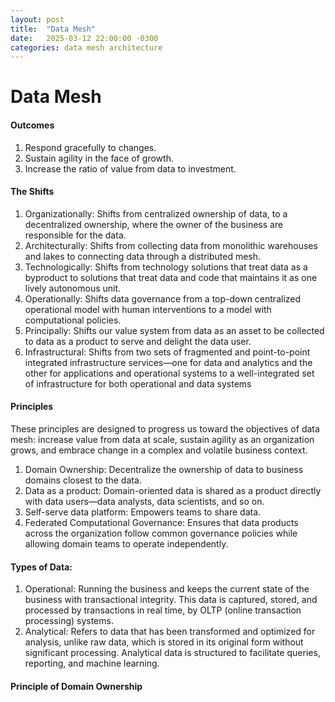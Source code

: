 ```yaml
---
layout: post
title:  "Data Mesh"
date:   2025-03-12 22:00:00 -0300
categories: data mesh architecture
---
```


# Data Mesh 

#### Outcomes
1. Respond gracefully to changes.
1. Sustain agility in the face of growth.
1. Increase the ratio of value from data to investment.

#### The Shifts
1. Organizationally: Shifts from centralized ownership of data, to a decentralized ownership, where the owner of the business are responsible for the data.
1. Architecturally: Shifts from collecting data from monolithic warehouses and lakes to connecting data through a distributed mesh.
1. Technologically: Shifts from technology solutions that treat data as a byproduct to solutions that treat data and code that maintains it as one lively autonomous unit.
1. Operationally: Shifts data governance from a top-down centralized operational model with human interventions to a model with computational policies.
1. Principally: Shifts our value system from data as an asset to be collected to data as a product to serve and delight the data user.
1. Infrastructural: Shifts from two sets of fragmented and point-to-point integrated infrastructure services—one for data and analytics and the other for
applications and operational systems to a well-integrated set of infrastructure for both operational and data systems

#### Principles
These principles are designed to progress us toward the objectives of data mesh: increase value from data at scale, sustain agility as an organization grows, and embrace change in a complex and volatile business context.

1. Domain Ownership: Decentralize the ownership of data to business domains closest to the data.
1. Data as a product: Domain-oriented data is shared as a product directly with data users—data analysts, data scientists, and so on.
1. Self-serve data platform: Empowers teams to share data.
1. Federated Computational Governance: Ensures that data products across the organization follow common governance policies while allowing domain teams to operate independently.

#### Types of Data:
1. Operational: Running the business and keeps the current state of the business with transactional integrity. This data is captured, stored, and processed by transactions in real time, by OLTP (online transaction processing) systems.
1. Analytical: Refers to data that has been transformed and optimized for analysis, unlike raw data, which is stored in its original form without significant processing. Analytical data is structured to facilitate queries, reporting, and machine learning.

#### Principle of Domain Ownership




